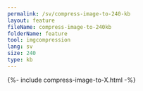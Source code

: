 ```yaml
---
permalink: /sv/compress-image-to-240-kb
layout: feature
fileName: compress-image-to-240kb
folderName: feature
tool: imgcompression
lang: sv
size: 240
type: kb
---
```


{%- include compress-image-to-X.html -%}
